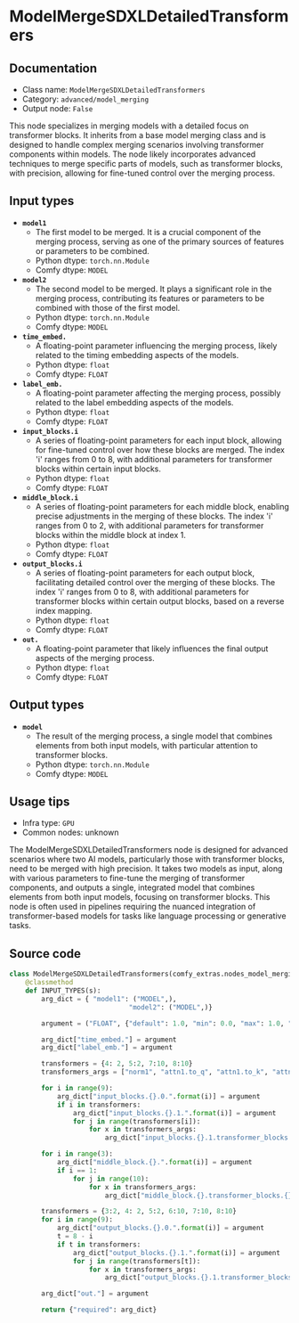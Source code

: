 # ModelMergeSDXLDetailedTransformers
## Documentation
- Class name: `ModelMergeSDXLDetailedTransformers`
- Category: `advanced/model_merging`
- Output node: `False`

This node specializes in merging models with a detailed focus on transformer blocks. It inherits from a base model merging class and is designed to handle complex merging scenarios involving transformer components within models. The node likely incorporates advanced techniques to merge specific parts of models, such as transformer blocks, with precision, allowing for fine-tuned control over the merging process.
## Input types
- **`model1`**
    - The first model to be merged. It is a crucial component of the merging process, serving as one of the primary sources of features or parameters to be combined.
    - Python dtype: `torch.nn.Module`
    - Comfy dtype: `MODEL`
- **`model2`**
    - The second model to be merged. It plays a significant role in the merging process, contributing its features or parameters to be combined with those of the first model.
    - Python dtype: `torch.nn.Module`
    - Comfy dtype: `MODEL`
- **`time_embed.`**
    - A floating-point parameter influencing the merging process, likely related to the timing embedding aspects of the models.
    - Python dtype: `float`
    - Comfy dtype: `FLOAT`
- **`label_emb.`**
    - A floating-point parameter affecting the merging process, possibly related to the label embedding aspects of the models.
    - Python dtype: `float`
    - Comfy dtype: `FLOAT`
- **`input_blocks.i`**
    - A series of floating-point parameters for each input block, allowing for fine-tuned control over how these blocks are merged. The index 'i' ranges from 0 to 8, with additional parameters for transformer blocks within certain input blocks.
    - Python dtype: `float`
    - Comfy dtype: `FLOAT`
- **`middle_block.i`**
    - A series of floating-point parameters for each middle block, enabling precise adjustments in the merging of these blocks. The index 'i' ranges from 0 to 2, with additional parameters for transformer blocks within the middle block at index 1.
    - Python dtype: `float`
    - Comfy dtype: `FLOAT`
- **`output_blocks.i`**
    - A series of floating-point parameters for each output block, facilitating detailed control over the merging of these blocks. The index 'i' ranges from 0 to 8, with additional parameters for transformer blocks within certain output blocks, based on a reverse index mapping.
    - Python dtype: `float`
    - Comfy dtype: `FLOAT`
- **`out.`**
    - A floating-point parameter that likely influences the final output aspects of the merging process.
    - Python dtype: `float`
    - Comfy dtype: `FLOAT`
## Output types
- **`model`**
    - The result of the merging process, a single model that combines elements from both input models, with particular attention to transformer blocks.
    - Python dtype: `torch.nn.Module`
    - Comfy dtype: `MODEL`
## Usage tips
- Infra type: `GPU`
- Common nodes: unknown

The ModelMergeSDXLDetailedTransformers node is designed for advanced scenarios where two AI models, particularly those with transformer blocks, need to be merged with high precision. It takes two models as input, along with various parameters to fine-tune the merging of transformer components, and outputs a single, integrated model that combines elements from both input models, focusing on transformer blocks. This node is often used in pipelines requiring the nuanced integration of transformer-based models for tasks like language processing or generative tasks.
## Source code
```python
class ModelMergeSDXLDetailedTransformers(comfy_extras.nodes_model_merging.ModelMergeBlocks):
    @classmethod
    def INPUT_TYPES(s):
        arg_dict = { "model1": ("MODEL",),
                              "model2": ("MODEL",)}

        argument = ("FLOAT", {"default": 1.0, "min": 0.0, "max": 1.0, "step": 0.01})

        arg_dict["time_embed."] = argument
        arg_dict["label_emb."] = argument

        transformers = {4: 2, 5:2, 7:10, 8:10}
        transformers_args = ["norm1", "attn1.to_q", "attn1.to_k", "attn1.to_v", "attn1.to_out", "ff.net", "norm2", "attn2.to_q", "attn2.to_k", "attn2.to_v", "attn2.to_out", "norm3"]

        for i in range(9):
            arg_dict["input_blocks.{}.0.".format(i)] = argument
            if i in transformers:
                arg_dict["input_blocks.{}.1.".format(i)] = argument
                for j in range(transformers[i]):
                    for x in transformers_args:
                        arg_dict["input_blocks.{}.1.transformer_blocks.{}.{}".format(i, j, x)] = argument

        for i in range(3):
            arg_dict["middle_block.{}.".format(i)] = argument
            if i == 1:
                for j in range(10):
                    for x in transformers_args:
                        arg_dict["middle_block.{}.transformer_blocks.{}.{}".format(i, j, x)] = argument

        transformers = {3:2, 4: 2, 5:2, 6:10, 7:10, 8:10}
        for i in range(9):
            arg_dict["output_blocks.{}.0.".format(i)] = argument
            t = 8 - i
            if t in transformers:
                arg_dict["output_blocks.{}.1.".format(i)] = argument
                for j in range(transformers[t]):
                    for x in transformers_args:
                        arg_dict["output_blocks.{}.1.transformer_blocks.{}.{}".format(i, j, x)] = argument

        arg_dict["out."] = argument

        return {"required": arg_dict}

```

